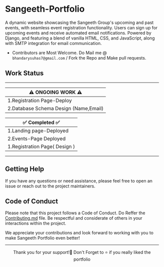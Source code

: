 # Sangeeth-Portfolio
A dynamic website showcasing the Sangeeth Group's upcoming and past events, with seamless event registration functionality. Users can sign up for upcoming events and receive automated email notifications. Powered by Django, and featuring a blend of vanilla HTML, CSS, and JavaScript, along with SMTP integration for email communication.

- Contributors are Most Welcome. Do Mail me @ `bhandarysuhas7@gmail.com` / Fork the Repo and Make pull requests.

## Work Status

------------------------        
|⚠️ ONGOING WORK ⚠️ |
|----------------------|
|   1.Registration Page-Deploy        |
|   2.Database Schema Design (Name,Email) |

|✅    Completed   ✅ |
|----------------------|
|  1.Landing page-Deployed|
|  2.Events-Page Deployed |
|1.Registration Page( Design  ) |
------------------------


## Getting Help
If you have any questions or need assistance, please feel free to open an issue or reach out to the project maintainers.

## Code of Conduct
Please note that this project follows a Code of Conduct. Do Reffer the [Contributing.md](https://github.com/kinderasteroid/Sangeeth-Portfolio/blob/main/CONTRIBUTING.md) file.
Be respectful and considerate of others in your interactions within the project.

We appreciate your contributions and look forward to working with you to make Sangeeth Portfolio even better!

<hr>

<div align="center">
  Thank you for your support!💓
Don't Forget to ⭐ if you really liked the portfolio </div>
